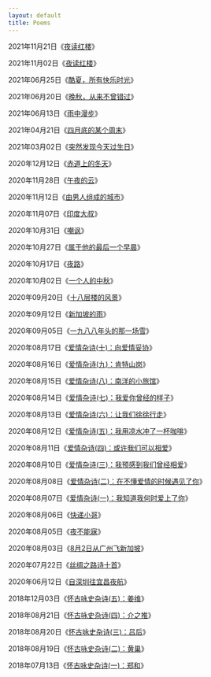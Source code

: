 ```yaml
---
layout: default
title: Poems
---
```


2021年11月21日《[夜读红楼](https://zhuanglinsheng.github.io/res/poems/2021-11-21.html)》

2021年11月02日《[夜读红楼](https://zhuanglinsheng.github.io/res/poems/2021-11-02.html)》

2021年06月25日《[酷夏，所有快乐时光](https://zhuanglinsheng.github.io/res/poems/2021-06-25.html)》

2021年06月20日《[晚秋，从来不曾错过](https://zhuanglinsheng.github.io/res/poems/2021-06-20.html)》

2021年06月13日《[雨中漫步](https://zhuanglinsheng.github.io/res/poems/2021-06-13.html)》

2021年04月21日《[四月底的某个周末](https://zhuanglinsheng.github.io/res/poems/2021-04-21.html)》

2021年03月02日《[突然发现今天过生日](https://zhuanglinsheng.github.io/res/poems/2021-03-02.html)》

2020年12月12日《[赤道上的冬天](https://zhuanglinsheng.github.io/res/poems/2020-12-12.html)》

2020年11月28日《[午夜的云](https://zhuanglinsheng.github.io/res/poems/2020-11-28.html)》

2020年11月12日《[由男人组成的城市](https://zhuanglinsheng.github.io/res/poems/2020-11-12.html)》

2020年11月07日《[印度大叔](https://zhuanglinsheng.github.io/res/poems/2020-11-07.html)》

2020年10月31日《[嘲讽](https://zhuanglinsheng.github.io/res/poems/2020-10-31.html)》

2020年10月27日《[属于他的最后一个早晨](https://zhuanglinsheng.github.io/res/poems/2020-10-27.html)》

2020年10月17日《[夜路](https://zhuanglinsheng.github.io/res/poems/2020-10-17.html)》

2020年10月02日《[一个人的中秋](https://zhuanglinsheng.github.io/res/poems/2020-10-02.html)》

2020年09月20日《[十八层楼的风景](https://zhuanglinsheng.github.io/res/poems/2020-09-20.html)》

2020年09月12日《[新加坡的雨](https://zhuanglinsheng.github.io/res/poems/2020-09-12.html)》

2020年09月05日《[一九八八年头的那一场雪](https://zhuanglinsheng.github.io/res/poems/2020-09-05.html)》

2020年08月17日《[爱情杂诗(十)：向爱情妥协](https://zhuanglinsheng.github.io/res/poems/2020-08-17.html)》

2020年08月16日《[爱情杂诗(九)：肯特山岗](https://zhuanglinsheng.github.io/res/poems/2020-08-16.html)》

2020年08月15日《[爱情杂诗(八)：南洋的小旅馆](https://zhuanglinsheng.github.io/res/poems/2020-08-15.html)》

2020年08月14日《[爱情杂诗(七)：我爱你曾经的样子](https://zhuanglinsheng.github.io/res/poems/2020-08-14.html)》

2020年08月13日《[爱情杂诗(六)：让我们徐徐行走](https://zhuanglinsheng.github.io/res/poems/2020-08-13.html)》

2020年08月12日《[爱情杂诗(五)：我用凉水冲了一杯咖啡](https://zhuanglinsheng.github.io/res/poems/2020-08-12.html)》

2020年08月11日《[爱情杂诗(四)：或许我们可以相爱](https://zhuanglinsheng.github.io/res/poems/2020-08-11.html)》

2020年08月10日《[爱情杂诗(三)：我预感到我们曾经相爱](https://zhuanglinsheng.github.io/res/poems/2020-08-10.html)》

2020年08月08日《[爱情杂诗(二)：在不懂爱情的时候遇见了你](https://zhuanglinsheng.github.io/res/poems/2020-08-08.html)》

2020年08月07日《[爱情杂诗(一)：我知道我何时爱上了你](https://zhuanglinsheng.github.io/res/poems/2020-08-07.html)》

2020年08月06日《[快递小哥](https://zhuanglinsheng.github.io/res/poems/2020-08-06.html)》

2020年08月05日《[夜不能寐](https://zhuanglinsheng.github.io/res/poems/2020-08-05.html)》

2020年08月03日《[8月2日从广州飞新加坡](https://zhuanglinsheng.github.io/res/poems/2020-08-03.html)》

2020年07月22日《[丝绸之路诗十首](https://zhuanglinsheng.github.io/2020/07/22/Silk-Road.html)》

2020年06月12日《[自深圳往宜昌夜航](https://zhuanglinsheng.github.io/res/poems/2020-06-12.html)》

2018年12月03日《[怀古咏史杂诗(五)：姜维](https://zhuanglinsheng.github.io/res/poems/2018-12-03.html)》

2018年08月21日《[怀古咏史杂诗(四)：介之推](https://zhuanglinsheng.github.io/res/poems/2018-08-21.html)》

2018年08月20日《[怀古咏史杂诗(三)：吕后](https://zhuanglinsheng.github.io/res/poems/2018-08-20.html)》

2018年08月19日《[怀古咏史杂诗(二)：黄巢](https://zhuanglinsheng.github.io/res/poems/2018-08-19.html)》

2018年07月13日《[怀古咏史杂诗(一)：郑和](https://zhuanglinsheng.github.io/res/poems/2018-07-13.html)》